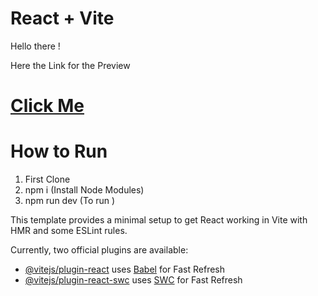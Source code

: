 # React + Vite

Hello there !

Here the Link for the Preview 

# [Click Me](https://66a3e944b95c2e2c4ec986f6--radiant-pothos-e3e8e9.netlify.app/) 

# How to Run 

 1. First Clone
 2. npm i (Install Node Modules)
 3. npm run dev (To run )

This template provides a minimal setup to get React working in Vite with HMR and some ESLint rules.

Currently, two official plugins are available:

- [@vitejs/plugin-react](https://github.com/vitejs/vite-plugin-react/blob/main/packages/plugin-react/README.md) uses [Babel](https://babeljs.io/) for Fast Refresh
- [@vitejs/plugin-react-swc](https://github.com/vitejs/vite-plugin-react-swc) uses [SWC](https://swc.rs/) for Fast Refresh
